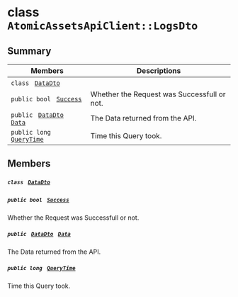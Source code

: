 # class `AtomicAssetsApiClient::LogsDto` 

## Summary

 Members                                | Descriptions                                
----------------------------------------|---------------------------------------------
`class ` [`DataDto`](AtomicAssetsApiClient--LogsDto--DataDto.md)        | 
`public bool ` [`Success`](#class_atomic_assets_api_client_1_1_logs_dto_1a506fb037fbb6bfe8f254c021a2c3cfac) | Whether the Request was Successfull or not.
`public ` [`DataDto`](AtomicAssetsApiClient--LogsDto--DataDto.md)` ` [`Data`](#class_atomic_assets_api_client_1_1_logs_dto_1a6ed89521b3da4f30d2ab82c36d0afd13) | The Data returned from the API.
`public long ` [`QueryTime`](#class_atomic_assets_api_client_1_1_logs_dto_1a6cc7a06930fbe1e28eb7eed2599015c9) | Time this Query took.

## Members

##### `class ` [`DataDto`](AtomicAssetsApiClient--LogsDto--DataDto.md) 

##### `public bool ` [`Success`](#class_atomic_assets_api_client_1_1_logs_dto_1a506fb037fbb6bfe8f254c021a2c3cfac) 

Whether the Request was Successfull or not.

##### `public ` [`DataDto`](AtomicAssetsApiClient--LogsDto--DataDto.md)` ` [`Data`](#class_atomic_assets_api_client_1_1_logs_dto_1a6ed89521b3da4f30d2ab82c36d0afd13) 

The Data returned from the API.

##### `public long ` [`QueryTime`](#class_atomic_assets_api_client_1_1_logs_dto_1a6cc7a06930fbe1e28eb7eed2599015c9) 

Time this Query took.

